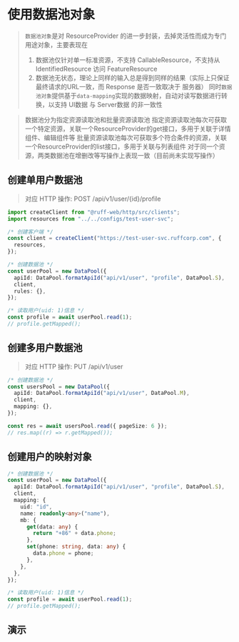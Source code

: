 # 使用数据池对象

> `数据池对象`是对 ResourceProvider 的进一步封装，去掉灵活性而成为专门用途对象，主要表现在
>
> 1. 数据池仅针对单一标准资源，不支持 CallableResource，不支持从 IdentifiedResource 访问 FeatureResource
> 2. 数据池无状态，理论上同样的输入总是得到同样的结果（实际上只保证最终请求的URL一致，而 Response 是否一致取决于 服务器）
> 同时`数据池对象`提供基于`data-mapping`实现的数据映射，自动对读写数据进行转换，以支持 UI数据 与 Server数据 的非一致性

> 数据池分为指定资源读取池和批量资源读取池
> 指定资源读取池每次可获取一个特定资源，关联一个ResourceProvider的get接口，多用于关联于详情组件、编辑组件等
> 批量资源读取池每次可获取多个符合条件的资源，关联一个ResourceProvider的list接口，多用于关联与列表组件
> 对于同一个资源，两类数据池在增删改等写操作上表现一致（目前尚未实现写操作）

## 创建单用户数据池

> 对应 HTTP 操作: POST /api/v1/user/{id}/profile

```typescript
import createClient from "@ruff-web/http/src/clients";
import resources from "../../configs/test-user-svc";

/* 创建客户端 */
const client = createClient("https://test-user-svc.ruffcorp.com", {
  resources,
});

/* 创建数据池 */
const userPool = new DataPool({
  apiId: DataPool.formatApiId("api/v1/user", "profile", DataPool.S),
  client,
  rules: {},
});

/* 读取用户(uid: 1)信息 */
const profile = await userPool.read(1);
// profile.getMapped();
```

## 创建多用户数据池

> 对应 HTTP 操作: PUT /api/v1/user

```typescript
/* 创建数据池 */
const usersPool = new DataPool({
  apiId: DataPool.formatApiId("api/v1/user", DataPool.M),
  client,
  mapping: {},
});

const res = await usersPool.read({ pageSize: 6 });
// res.map((r) => r.getMapped());
```

## 创建用户的映射对象

```typescript
/* 创建数据池 */
const userPool = new DataPool({
  apiId: DataPool.formatApiId("api/v1/user", "profile", DataPool.S),
  client,
  mapping: {
    uid: "id",
    name: readonly<any>("name"),
    mb: {
      get(data: any) {
        return "+86" + data.phone;
      },
      set(phone: string, data: any) {
        data.phone = phone;
      },
    },
  },
});

/* 读取用户(uid: 1)信息 */
const profile = await userPool.read(1);
// profile.getMapped();
```

## 演示
